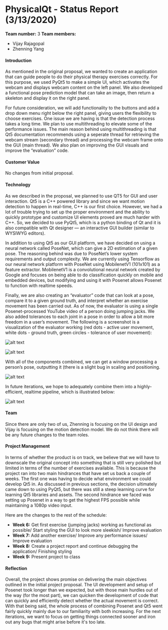 # PhysicalQt - Status Report (3/13/2020)
**Team number:** 3
**Team members:**
* Vijay Rajagopal
* Zhenning Yang

#### Introduction
As mentioned in the original proposal, we wanted to create an application that can guide people to do their physical therapy exercises correctly. For this purpose, we used PyQt5 to make a simple UI, which activates the webcam and displays webcam content on the left panel. We also developed a functional pose prediction model that can take an image, then return a skeleton and display it on the right panel. 

For future consideration, we will add functionality to the buttons and add a drop down menu right below the right panel, giving users the flexibility to choose exercises. One issue we are having is that the detection process takes a long time. We plan to use multithreading to elevate some of the performance issues. The main reason behind using multithreading is that Qt5 documentation recommends using a seperate thread for retrieving the webcam stream (secondary thread) and processing the webcam frame onto the GUI (main thread). We also plan on improving the GUI visuals and improve the “evaluation” code.  

#### Customer Value
No changes from initial proposal.

#### Technology
As we described in the proposal, we planned to use QT5 for GUI and user interaction. Qt5 is a C++ powered library and since we want motion detection to happen in real-time, C++ is our first choice. However, we had a lot of trouble trying to set up the proper environment and the ability to quickly prototype and customize UI elements proved are much harder with C++. So, we decided to use PyQt5, which is a python binding of Qt and it is also compatible with Qt designer — an interactive GUI builder (similar to WYSIWYG editors).

In addition to using Qt5 as our GUI platform, we have decided on using a neural network called PoseNet, which can give a 2D estimation of a given pose. The reasoning behind was due to PoseNet’s lower system requirements and output complexity. We are currently using Tensorflow as our neural network platform with PoseNet using MobilenetV1 (101x101) as a feature extractor. MobilenetV1 is a convolutional neural network created by Google and focuses on being able to do classification quickly on mobile and embedded devices, but modifying and using it with Posenet allows Posenet to function with realtime speeds.

Finally, we are also creating an “evaluator” code that can look at a pose, compare it to a given ground truth, and interpret whether an exercise movement has been carried out. As of now, the evaluator is using a single Posenet-processed YouTube video of a person doing jumping jacks. We also added tolerances to each joint in a pose in order to allow a bit more freedom in a user’s movement. The following is a screenshot is a visualization of the evaluator working (red dots - active user movement, white dots - ground truth, green circles - tolerance of user movement):

![alt text](https://i.imgur.com/4zZJbY0.jpg "Visualization demo 1")

![alt text](https://i.imgur.com/jgeJwd9.jpg "Visualization demo 2")

With all of the components combined, we can get a window processing a person’s pose, outputting it (there is a slight bug in scaling and positioning.

![alt text](https://i.imgur.com/J7Q7ckk.jpg "Window demo 1")

In future iterations, we hope to adequately combine them into a highly-efficient, realtime pipeline, which is illustrated below:

![alt text](https://i.imgur.com/MvpZDyb.jpg "diagram of pipeline")

#### Team
Since there are only two of us, Zhenning is focusing on the UI design and Vijay is focusing on the motion detection model. We do not think there will be any future changes to the team roles.

#### Project Management
In terms of whether the product is on track, we believe that we will have to downscale the original concept into something that is still very polished but limited in terms of the number of exercises available. This is because the project ran into two main hindrances that have set us back a couple of weeks. The first one was having to decide what environment we could develop Qt5 in. As discussed in previous sections, the decision ultimately came down to using PyQt5, but there was still a steep learning curve for learning Qt5 libraries and assets. The second hindrance we faced was setting up Posenet in a way to get the highest FPS possible while maintaining a 1080p video input.

Here are the changes to the rest of the schedule:
* **Week 6:** Get first exercise (jumping jacks) working as functional as possible/ Start styling the GUI to look more sleekish/ Improve evaluation
* **Week 7:** Add another exercise/ Improve any performance issues/ Improve evaluation
* **Week 8:** Create a project report and continue debugging the application/ Finishing styling
* **Week 9:** Present project to class

#### Reflection
Overall, the project shows promise on delivering the main objectives outlined in the initial project proposal. The UI development and setup of Posenet took longer than we expected, but with those main hurdles out of the way (for the most part), we can quicken the development of code that can quickly and efficiently detect whether the actual movement is correct. With that being said, the whole process of combining Posenet and Qt5 went fairly quickly mainly due to our familiarity with both increasing. For the next iterations, we want to focus on getting things connected sooner and iron out any bugs that might arise before it's too late.
